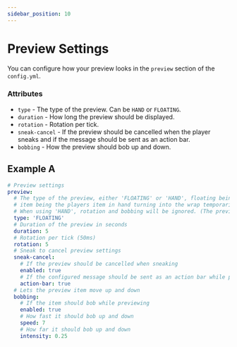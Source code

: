 ```yaml
---
sidebar_position: 10
---
```


# Preview Settings
You can configure how your preview looks in the `preview` section of the `config.yml`.

### Attributes
- `type` - The type of the preview. Can be `HAND` or `FLOATING`.
- `duration` - How long the preview should be displayed.
- `rotation` - Rotation per tick.
- `sneak-cancel` - If the preview should be cancelled when the player sneaks and if the message should be sent as an action bar.
- `bobbing` - How the preview should bob up and down.

## Example A
```yaml
# Preview settings
preview:
  # The type of the preview, either 'FLOATING' or 'HAND', floating being the item turning in the air and
  # item being the players item in hand turning into the wrap temporarily.
  # When using 'HAND', rotation and bobbing will be ignored. (The preview item is client-side only)
  type: 'FLOATING'
  # Duration of the preview in seconds
  duration: 5
  # Rotation per tick (50ms)
  rotation: 5
  # Sneak to cancel preview settings
  sneak-cancel:
    # If the preview should be cancelled when sneaking
    enabled: true
    # If the configured message should be sent as an action bar while previewing
    action-bar: true
  # Lets the preview item move up and down
  bobbing:
    # If the item should bob while previewing
    enabled: true
    # How fast it should bob up and down
    speed: 7
    # How far it should bob up and down
    intensity: 0.25
```